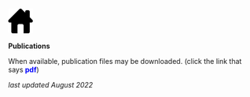 [![Alt text for broken image link](assets/images/Home-icon_RE.png)](https://pjschroeder.github.io/)

**Publications** 

When available, publication files may be downloaded. (click the link that says <span style="color:blue">**pdf**</span>)

_last updated August 2022_

